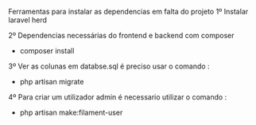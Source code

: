 Ferramentas para instalar as dependencias em falta do projeto 
1º Instalar laravel herd

2º Dependencias necessárias do frontend e backend com composer
- composer install

3º Ver as colunas em databse.sql  é preciso usar o comando : 
- php artisan migrate

4º Para criar um utilizador admin é necessario utilizar o comando :
- php artisan make:filament-user


